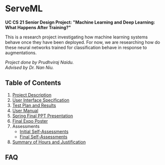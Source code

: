 # ServeML
<b>UC CS 21 Senior Design Project: "Machine Learning and Deep Learning: What Happens After Training?"</b>


This is a research project investigating how machine learning systems behave once they have been deployed. For now, we are researching how do these neural networks trained for classification behave in response to augmentations. 

<em>Project done by Prudhviraj Naidu.</em><br>
<em>Advised by Dr. Nan Niu.</em>

## Table of Contents
1. [Project Description][1]
2. [User Interface Specification][2]
3. [Test Plan and Results][3]
4. [User Manual][4]
5. [Spring Final PPT Presentation][5]
6. [Final Expo Poster][6]
7. Assessments
    - [Initial Self-Assessments][7]
    - [Final Self-Assessments][8]
8. [Summary of Hours and Justification][9]

[1]: https://github.com/prudhvirajn/ServeML/blob/master/Project_Reports/Project-Description.md
[2]: https://github.com/prudhvirajn/ServeML/blob/master/Project_Reports/User_Stories.md
[3]: https://github.com/prudhvirajn/ServeML/tree/master/Project_Reports/Design_Diagrams
[4]: https://github.com/prudhvirajn/ServeML/tree/master/Project_Reports/Milestones%2C%20Timeline%2C%20Effort%20Matrix
[5]: https://docs.google.com/presentation/d/1p9VyNKzG8q-hKEUNTtu8iuidSMYgR7-X44fjId_4eGQ/edit?usp=sharing
[6]: https://drive.google.com/file/d/1m5TOmc0FHDoSsKAn4NPI9fAdFD_rz5R1/view?usp=sharing
[7]: https://github.com/prudhvirajn/ServeML/tree/master/Project_Reports/Essays
[8]: https://github.com/prudhvirajn/ServeML/tree/master/Project_Reports/Professional_Biographies
[9]: https://github.com/prudhvirajn/ServeML/blob/master/Project_Reports/Expense_Report.md
[10]: https://github.com/prudhvirajn/ServeML/blob/master/Project_Reports/Appendix/
[11]: https://github.com/prudhvirajn/ServeML/blob/master/UserDocs.md

## FAQ